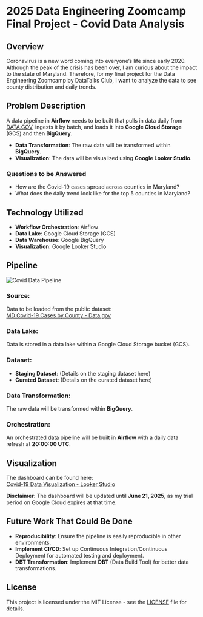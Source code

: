 # 2025 Data Engineering Zoomcamp Final Project - Covid Data Analysis

## Overview

Coronavirus is a new word coming into everyone’s life since early 2020. Although the peak of the crisis has been over, I am curious about the impact to the state of Maryland. Therefore, for my final project for the Data Engineering Zoomcamp by DataTalks Club, I want to analyze the data to see county distribution and daily trends.

## Problem Description

A data pipeline in **Airflow** needs to be built that pulls in data daily from [DATA.GOV](https://catalog.data.gov/dataset/md-covid-19-cases-by-county), ingests it by batch, and loads it into **Google Cloud Storage** (GCS) and then **BigQuery**.

- **Data Transformation**: The raw data will be transformed within **BigQuery**.
- **Visualization**: The data will be visualized using **Google Looker Studio**.

### Questions to be Answered

- How are the Covid-19 cases spread across counties in Maryland?
- What does the daily trend look like for the top 5 counties in Maryland?

## Technology Utilized

- **Workflow Orchestration**: Airflow
- **Data Lake**: Google Cloud Storage (GCS)
- **Data Warehouse**: Google BigQuery
- **Visualization**: Google Looker Studio

## Pipeline
![Covid Data Pipeline](./images/pipline.png)

### Source:
Data to be loaded from the public dataset:  
[MD Covid-19 Cases by County - Data.gov](https://catalog.data.gov/dataset/md-covid-19-cases-by-county)

### Data Lake:
Data is stored in a data lake within a Google Cloud Storage bucket (GCS).

### Dataset:

- **Staging Dataset**: (Details on the staging dataset here)
- **Curated Dataset**: (Details on the curated dataset here)

### Data Transformation:
The raw data will be transformed within **BigQuery**.

### Orchestration:
An orchestrated data pipeline will be built in **Airflow** with a daily data refresh at **20:00:00 UTC**.

## Visualization

The dashboard can be found here:  
[Covid-19 Data Visualization - Looker Studio](https://lookerstudio.google.com/reporting/0876bd1f-5d04-430c-9dd4-a4594d786d83/page/p_gv11gmiyqd)

**Disclaimer**: The dashboard will be updated until **June 21, 2025**, as my trial period on Google Cloud expires at that time.

## Future Work That Could Be Done

- **Reproducibility**: Ensure the pipeline is easily reproducible in other environments.
- **Implement CI/CD**: Set up Continuous Integration/Continuous Deployment for automated testing and deployment.
- **DBT Transformation**: Implement **DBT** (Data Build Tool) for better data transformations.

## License

This project is licensed under the MIT License - see the [LICENSE](LICENSE) file for details.
